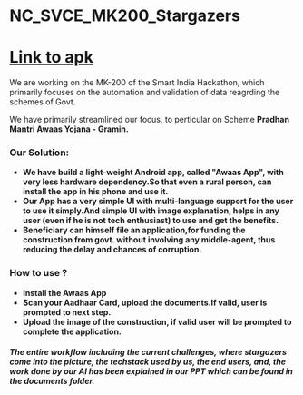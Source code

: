 # NC_SVCE_MK200_Stargazers

# [Link to apk](https://drive.google.com/file/d/1TA1Lqj_Qt7tjjTDKFvFZswxnkaUeC5eb/view?usp=sharing)
<p> We are working on the MK-200 of the Smart India Hackathon, which primarily focuses on the automation and validation of data reagrding the schemes of Govt.</p>
<p>We have primarily streamlined our focus, to perticular on Scheme <b>Pradhan Mantri Awaas Yojana - Gramin. </p>

### Our Solution:

<p>
<ul><li>We have build a light-weight Android app, called "<b>Awaas App</b>", with very less hardware dependency.So that even a rural person, can install the app in his phone and use it.</li>
  <li>Our App has a very simple UI with multi-language support for the user to use it simply.And simple UI with image explanation, helps in any user (even if he is not tech enthusiast) to use and get the benefits.</li>
  
  <li>Beneficiary can himself file an application,for funding the construction from govt. without involving any middle-agent, thus reducing the delay and chances of corruption.</li>
  </ul>
  </p>
  
  ### How to use ?
  
  <p><ul><li>Install the Awaas App</li>
  <li>Scan your Aadhaar Card, upload the documents.If valid, user is prompted to next step.</li>
  
  <li>Upload the image of the construction, if valid user will be prompted to complete the application.</li></ul></p>
  
  
  ##### The entire workflow including the current challenges, where stargazers come into the picture, the techstack used by us, the end users, and, the work done by our AI has been explained in our PPT which can be found in the documents folder.
